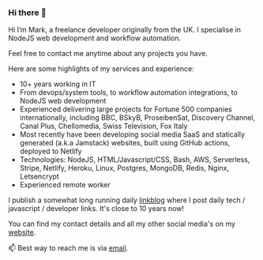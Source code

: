### Hi there 👋

Hi I’m Mark, a freelance developer originally  from the UK. I specialise in NodeJS web development and workflow automation. 

Feel free to contact me anytime about any projects you have.

Here are some highlights of my services and experience:

- 10+ years working in IT
- From devops/system tools, to workflow automation integrations, to NodeJS web development
- Experienced delivering large projects for Fortune 500 companies internationally, including BBC, BSkyB, ProseibenSat, Discovery Channel, Canal Plus, Chellomedia, Swiss Television, Fox Italy
- Most recently have been developing social media SaaS and statically generated (a.k.a Jamstack) websites, built using GitHub actions, deployed to Netlify
- Technologies: NodeJS, HTML/Javascript/CSS, Bash, AWS, Serverless, Stripe, Netlify, Heroku, Linux, Postgres, MongoDB, Redis, Nginx, Letsencrypt
- Experienced remote worker

I publish a somewhat long running daily [linkblog](https://links.markjgsmith.com) where I post daily tech / javascript / developer links. It's close to 10 years now!

You can find my contact details and all my other social media's on my [website](https://markjgsmith.com).

📫 Best way to reach me is via [email](markjgsmith@gmail.com).

<!--
**mjgs/mjgs** is a ✨ _special_ ✨ repository because its `README.md` (this file) appears on your GitHub profile.

Here are some ideas to get you started:

- 🔭 I’m currently working on ...
- 🌱 I’m currently learning ...
- 👯 I’m looking to collaborate on ...
- 🤔 I’m looking for help with ...
- 💬 Ask me about ...
- 📫 How to reach me: ...
- 😄 Pronouns: ...
- ⚡ Fun fact: ...
-->
